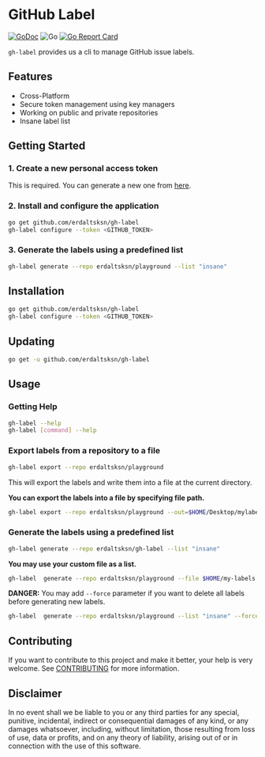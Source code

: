 # GitHub Label

[![GoDoc](https://godoc.org/github.com/erdaltsksn/gh-label?status.svg)](https://godoc.org/github.com/erdaltsksn/gh-label)
![Go](https://github.com/erdaltsksn/gh-label/workflows/Go/badge.svg)
[![Go Report Card](https://goreportcard.com/badge/github.com/erdaltsksn/gh-label)](https://goreportcard.com/report/github.com/erdaltsksn/gh-label)

`gh-label` provides us a cli to manage GitHub issue labels.

## Features

- Cross-Platform
- Secure token management using key managers
- Working on public and private repositories
- Insane label list

## Getting Started

### 1. Create a new personal access token

This is required. You can generate a new one from [here](https://github.com/settings/tokens/new).

### 2. Install and configure the application

```sh
go get github.com/erdaltsksn/gh-label
gh-label configure --token <GITHUB_TOKEN>
```

### 3. Generate the labels using a predefined list

```sh
gh-label generate --repo erdaltsksn/playground --list "insane"
```

## Installation

```sh
go get github.com/erdaltsksn/gh-label
gh-label configure --token <GITHUB_TOKEN>
```

## Updating

```sh
go get -u github.com/erdaltsksn/gh-label
```

## Usage

### Getting Help

```sh
gh-label --help
gh-label [command] --help
```

### Export labels from a repository to a file

```sh
gh-label export --repo erdaltsksn/playground
```

This will export the labels and write them into a file at the current directory.

**You can export the labels into a file by specifying file path.**

```sh
gh-label export --repo erdaltsksn/playground --out=$HOME/Desktop/mylabels.json
```

### Generate the labels using a predefined list

```sh
gh-label generate --repo erdaltsksn/gh-label --list "insane"
```

**You may use your custom file as a list.**

```sh
gh-label  generate --repo erdaltsksn/playground --file $HOME/my-labels.json
```

**DANGER:** You may add `--force` parameter if you want to delete all labels
before generating new labels.

```sh
gh-label  generate --repo erdaltsksn/playground --list "insane" --force
```

## Contributing

If you want to contribute to this project and make it better, your help is very
welcome. See [CONTRIBUTING](docs/CONTRIBUTING.md) for more information.

## Disclaimer

In no event shall we be liable to you or any third parties for any special,
punitive, incidental, indirect or consequential damages of any kind, or any
damages whatsoever, including, without limitation, those resulting from loss of
use, data or profits, and on any theory of liability, arising out of or in
connection with the use of this software.
